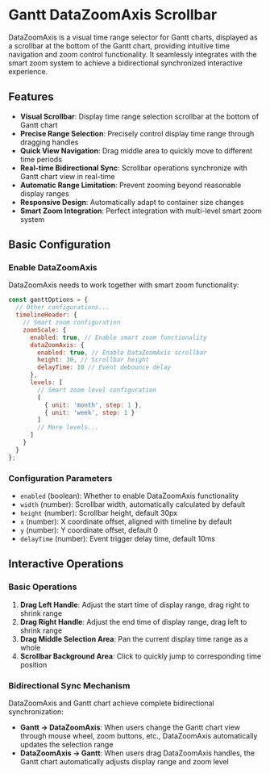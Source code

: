 # Gantt DataZoomAxis Scrollbar

DataZoomAxis is a visual time range selector for Gantt charts, displayed as a scrollbar at the bottom of the Gantt chart, providing intuitive time navigation and zoom control functionality. It seamlessly integrates with the smart zoom system to achieve a bidirectional synchronized interactive experience.

## Features

- **Visual Scrollbar**: Display time range selection scrollbar at the bottom of Gantt chart
- **Precise Range Selection**: Precisely control display time range through dragging handles
- **Quick View Navigation**: Drag middle area to quickly move to different time periods
- **Real-time Bidirectional Sync**: Scrollbar operations synchronize with Gantt chart view in real-time
- **Automatic Range Limitation**: Prevent zooming beyond reasonable display ranges
- **Responsive Design**: Automatically adapt to container size changes
- **Smart Zoom Integration**: Perfect integration with multi-level smart zoom system

## Basic Configuration

### Enable DataZoomAxis

DataZoomAxis needs to work together with smart zoom functionality:

```javascript
const ganttOptions = {
  // Other configurations...
  timelineHeader: {
    // Smart zoom configuration
    zoomScale: {
      enabled: true, // Enable smart zoom functionality
      dataZoomAxis: {
        enabled: true, // Enable DataZoomAxis scrollbar
        height: 30, // Scrollbar height
        delayTime: 10 // Event debounce delay
      },
      levels: [
        // Smart zoom level configuration
        [
          { unit: 'month', step: 1 },
          { unit: 'week', step: 1 }
        ]
        // More levels...
      ]
    }
  }
};
```

### Configuration Parameters

- `enabled` (boolean): Whether to enable DataZoomAxis functionality
- `width` (number): Scrollbar width, automatically calculated by default
- `height` (number): Scrollbar height, default 30px
- `x` (number): X coordinate offset, aligned with timeline by default
- `y` (number): Y coordinate offset, default 0
- `delayTime` (number): Event trigger delay time, default 10ms

## Interactive Operations

### Basic Operations

1. **Drag Left Handle**: Adjust the start time of display range, drag right to shrink range
2. **Drag Right Handle**: Adjust the end time of display range, drag left to shrink range
3. **Drag Middle Selection Area**: Pan the current display time range as a whole
4. **Scrollbar Background Area**: Click to quickly jump to corresponding time position

### Bidirectional Sync Mechanism

DataZoomAxis and Gantt chart achieve complete bidirectional synchronization:

- **Gantt → DataZoomAxis**: When users change the Gantt chart view through mouse wheel, zoom buttons, etc., DataZoomAxis automatically updates the selection range
- **DataZoomAxis → Gantt**: When users drag DataZoomAxis handles, the Gantt chart automatically adjusts display range and zoom level
